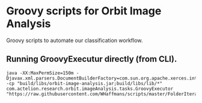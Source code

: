 # Groovy scripts for Orbit Image Analysis

Groovy scripts to automate our classification workflow.

## Running GroovyExecutur directly (from CLI).

```
java -XX:MaxPermSize=150m -Djavax.xml.parsers.DocumentBuilderFactory=com.sun.org.apache.xerces.internal.jaxp.DocumentBuilderFactoryImpl -cp "build/libs/orbit-image-analysis.jar;build/libs/lib/*" com.actelion.research.orbit.imageAnalysis.tasks.GroovyExecutor "https://raw.githubusercontent.com/WHaffmans/scripts/master/FolderIterator.groovy"
```



